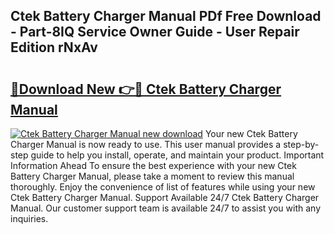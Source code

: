 ## Ctek Battery Charger Manual PDf Free Download - Part-8IQ Service Owner Guide - User Repair Edition rNxAv

# <h2><a href="http://cf23754.oget.top/?id=Ctek+Battery+Charger+Manual">🔗Download New 👉🔴 Ctek Battery Charger Manual</a></h2>

[![Ctek Battery Charger Manual new download](https://i.imgur.com/5g1atiW.png)](http://cf23754.oget.top/?id=Ctek+Battery+Charger+Manual)
Your new Ctek Battery Charger Manual is now ready to use. This user manual provides a step-by-step guide to help you install, operate, and maintain your product. Important Information Ahead To ensure the best experience with your new Ctek Battery Charger Manual, please take a moment to review this manual thoroughly. Enjoy the convenience of list of features while using your new Ctek Battery Charger Manual. Support Available 24/7 Ctek Battery Charger Manual. Our customer support team is available 24/7 to assist you with any inquiries.
